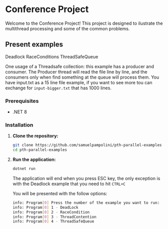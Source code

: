 # Conference Project

Welcome to the Conference Project!
This project is designed to ilustrate the multithread processing and some of the common problems.

## Present examples

Deadlock
RaceConditions
ThreadSafeQueue

One usage of a Threadsafe collection: this example has a producer and consumer.
The Producer thread will read the file line by line, and the consumers only when find something at the queue will process them.
You have input.txt as a 15 line file example, if you want to see more tou can exchange for `input-bigger.txt` that has 1000 lines.

### Prerequisites

- .NET 8

### Installation

1. **Clone the repository:**
    ```bash
    git clone https://github.com/samuelpampolini/pth-parallel-examples
    cd pth-parallel-examples
    ```
2. **Run the application:**
    ```bash
    dotnet run
    ```
    The application will end when you press ESC key, the only exception is with the Deadlock example that you need to hit `CTRL+C`

    You will be presented with the follow options:
    ```bash
    info: Program[0] Press the number of the example you want to run:
    info: Program[0] 1 - DeadLock
    info: Program[0] 2 - RaceCondition
    info: Program[0] 3 - ThreadContention
    info: Program[0] 4 - ThreadSafeQueue
    ```

